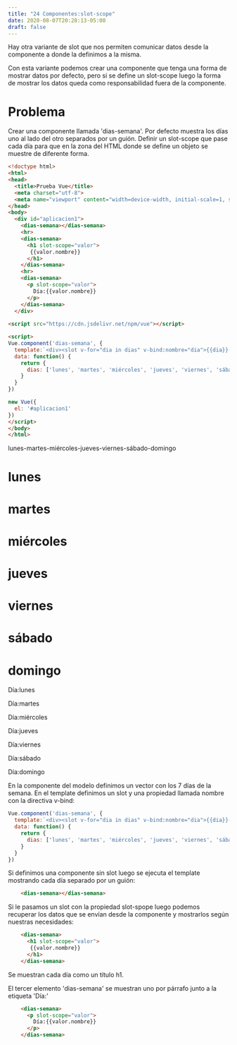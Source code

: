 ```yaml
---
title: "24 Componentes:slot-scope"
date: 2020-08-07T20:28:13-05:00
draft: false
---
```


Hay otra variante de slot que nos permiten comunicar datos desde la componente a donde la definimos a la misma.

Con esta variante podemos crear una componente que tenga una forma de mostrar datos por defecto, pero si se define un slot-scope luego la forma de mostrar los datos queda como responsabilidad fuera de la componente.

# Problema
Crear una componente llamada 'dias-semana'. Por defecto muestra los días uno al lado del otro separados por un guión. Definir un slot-scope que pase cada día para que en la zona del HTML donde se define un objeto se muestre de diferente forma.

```html
<!doctype html>
<html>
<head>
  <title>Prueba Vue</title> 
  <meta charset="utf-8">
  <meta name="viewport" content="width=device-width, initial-scale=1, shrink-to-fit=no">
</head>
<body>
  <div id="aplicacion1">
    <dias-semana></dias-semana>
    <hr>
    <dias-semana>
      <h1 slot-scope="valor">
       {{valor.nombre}} 
      </h1>
    </dias-semana>
    <hr>
    <dias-semana>
      <p slot-scope="valor">
        Día:{{valor.nombre}} 
      </p>
    </dias-semana>    
  </div>
 
<script src="https://cdn.jsdelivr.net/npm/vue"></script>

<script>
Vue.component('dias-semana', {
  template:`<div><slot v-for="dia in dias" v-bind:nombre="dia">{{dia}}-</slot></div>`,
  data: function() {
    return {
      dias: ['lunes', 'martes', 'miércoles', 'jueves', 'viernes', 'sábado', 'domingo']
    }
  }
})

new Vue({
  el: '#aplicacion1'
})
</script>
</body>
</html>

```

lunes-martes-miércoles-jueves-viernes-sábado-domingo

# lunes

# martes

# miércoles

# jueves

# viernes

# sábado

# domingo

Día:lunes

Día:martes

Día:miércoles

Día:jueves

Día:viernes

Día:sábado

Día:domingo

En la componente del modelo definimos un vector con los 7 días de la semana. En el template definimos un slot y una propiedad llamada nombre con la directiva v-bind:

```javascript
Vue.component('dias-semana', {
  template:`<div><slot v-for="dia in dias" v-bind:nombre="dia">{{dia}}-</slot></div>`,
  data: function() {
    return {
      dias: ['lunes', 'martes', 'miércoles', 'jueves', 'viernes', 'sábado', 'domingo']
    }
  }
})
```

Si definimos una componente sin slot luego se ejecuta el template mostrando cada día separado por un guión:
```html
    <dias-semana></dias-semana>
```

Si le pasamos un slot con la propiedad slot-spope luego podemos recuperar los datos que se envían desde la componente y mostrarlos según nuestras necesidades:

```html
    <dias-semana>
      <h1 slot-scope="valor">
       {{valor.nombre}} 
      </h1>
    </dias-semana>
```
Se muestran cada día como un título h1.

El tercer elemento 'dias-semana' se muestran uno por párrafo junto a la etiqueta 'Día:'

```html
    <dias-semana>
      <p slot-scope="valor">
        Día:{{valor.nombre}} 
      </p>
    </dias-semana>  
```
